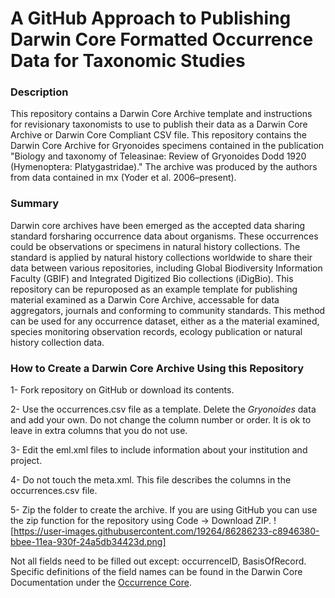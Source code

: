 # A GitHub Approach to Publishing Darwin Core Formatted Occurrence Data for Taxonomic Studies

### Description
This repository contains a Darwin Core Archive template and instructions for revisionary taxonomists to use to publish their data as a Darwin Core Archive or Darwin Core Compliant CSV file. This repository contains the Darwin Core Archive for Gryonoides specimens contained in the publication "Biology and taxonomy of Teleasinae: Review of Gryonoides Dodd 1920 (Hymenoptera: Platygastridae)." The archive was produced by the authors from data contained in mx (Yoder et al. 2006–present).


### Summary
Darwin core archives have been emerged as the accepted data sharing standard forsharing occurrence data about organisms. These occurrences could be observations or specimens in natural history collections. The standard is applied by natural history collections worldwide to share their data between various repositories, including Global Biodiversity Information Faculty (GBIF) and Integrated Digitized Bio collections (iDigBio). This repository can be repuroposed as an example template for publishing material examined as a Darwin Core Archive, accessable for data aggregators, journals and conforming to community standards. This method can be used for any occurrence dataset, either as a the material examined, species monitoring observation records, ecology publication or natural history collection data.

### How to Create a Darwin Core Archive Using this Repository
1- Fork repository on GitHub or download its contents.

2- Use the occurrences.csv file as a template. Delete the *Gryonoides* data and add your own. Do not change the column number or order. It is ok to leave in extra columns that you do not use.

3- Edit the eml.xml files to include information about your institution and project. 

4- Do not touch the meta.xml. This file describes the columns in the occurrences.csv file.

5- Zip the folder to create the archive. If you are using GitHub you can use the zip function for the repository using Code  -> Download ZIP.
![https://user-images.githubusercontent.com/19264/86286233-c8946380-bbee-11ea-930f-24a5db34423d.png]


Not all fields need to be filled out except: occurrenceID, BasisOfRecord. Specific definitions of the field names can be found in the Darwin Core Documentation under the [Occurrence Core](https://dwc.tdwg.org/terms/#occurrence).
